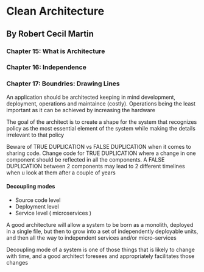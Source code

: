 # Clean Architecture

## By Robert Cecil Martin


### Chapter 15: What is Architecture
### Chapter 16: Independence
### Chapter 17: Boundries: Drawing Lines


An application should be architected keeping in mind development, deployment, operations and maintaince (costly). Operations being the least important as it can be achieved by increasing the hardware

The goal of the architect is to create a shape for the system that recognizes policy as the most essential element of the system while making the details irrelevant to that policy

Beware of TRUE DUPLICATION vs FALSE DUPLICATION when it comes to sharing code. Change code for TRUE DUPLICATION where a change in one component should be reflected in all the components. A FALSE DUPLICATION between 2 components may lead to 2 different timelines when u look at them after a couple of years


#### Decoupling modes
* Source code level
* Deployment level
* Service level ( microservices )

A good architecture will allow a system to be born as a monolith, deployed in a single file, but then to grow into a set of independently deployable units, and then all the way to independent services and/or micro-services

Decoupling mode of a system is one of those things that is likely to change with time, and a good architect foresees and appropriately facilitates those changes
